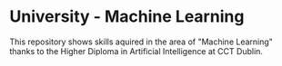 # University - Machine Learning

This repository shows skills aquired in the area of "Machine Learning" thanks to the Higher Diploma in Artificial Intelligence at CCT Dublin.
